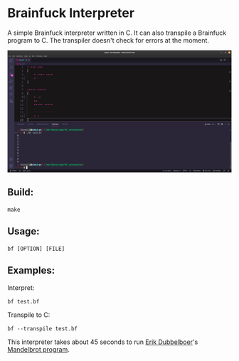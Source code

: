 # Brainfuck Interpreter

A simple Brainfuck interpreter written in C. It can also transpile a Brainfuck program to C. The transpiler doesn't check for errors at the moment.

![Screenshot](ss.png)

## Build:
```
make
```

## Usage:
```
bf [OPTION] [FILE]
```

## Examples:
Interpret:
```
bf test.bf
```

Transpile to C:
```
bf --transpile test.bf
```

This interpreter takes about 45 seconds to run [Erik Dubbelboer](https://github.com/erikdubbelboer)'s [Mandelbrot program](https://github.com/erikdubbelboer/brainfuck-jit/blob/master/mandelbrot.bf).